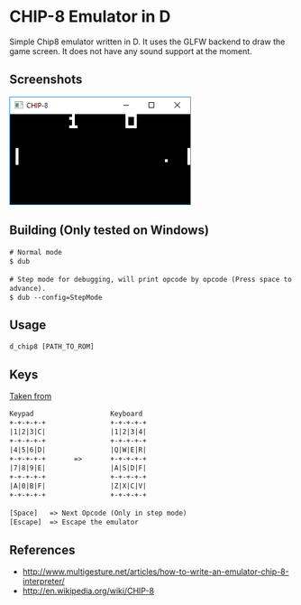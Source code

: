 CHIP-8 Emulator in D
====================
Simple Chip8 emulator written in D. It uses the GLFW backend to draw the game screen. It does not have any sound support at the moment.

Screenshots
-----------
![alt text](https://raw.githubusercontent.com/zgoh/d_chip8/master/screenshots/Pong.png)

Building (Only tested on Windows)
---------------------------------
    # Normal mode
    $ dub
    
    # Step mode for debugging, will print opcode by opcode (Press space to advance).
    $ dub --config=StepMode
    
Usage
-----
    d_chip8 [PATH_TO_ROM]
    
Keys
----
[Taken from](http://www.multigesture.net/articles/how-to-write-an-emulator-chip-8-interpreter/)

    Keypad                   Keyboard
    +-+-+-+-+                +-+-+-+-+
    |1|2|3|C|                |1|2|3|4|
    +-+-+-+-+                +-+-+-+-+
    |4|5|6|D|                |Q|W|E|R|
    +-+-+-+-+       =>       +-+-+-+-+
    |7|8|9|E|                |A|S|D|F|
    +-+-+-+-+                +-+-+-+-+
    |A|0|B|F|                |Z|X|C|V|
    +-+-+-+-+                +-+-+-+-+
    
    [Space]   => Next Opcode (Only in step mode)
    [Escape]  => Escape the emulator
    
References
----------
- http://www.multigesture.net/articles/how-to-write-an-emulator-chip-8-interpreter/
- http://en.wikipedia.org/wiki/CHIP-8
